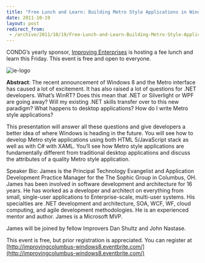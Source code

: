 ```yaml
---
title: "Free Lunch and Learn: Building Metro Style Applications in Windows 8 Friday October 21st"
date: 2011-10-19
layout: post
redirect_from:
 - /archive/2011/10/19/Free-Lunch-and-Learn-Building-Metro-Style-Applications-in-Windows.aspx
---
```



CONDG’s yearly sponsor, [Improving Enterprises](www.improvingEnterprises.com) is hosting a fee lunch and learn this Friday. This event is free and open to everyone.



![ie-logo](http://condg.org/images/condg_org/Windows-Live-Writer/February-Meeting-Announcement_BD2C/ie-logo_thumb.jpg "ie-logo")



**Abstract**: The recent announcement of Windows 8 and the Metro interface has caused a lot of excitement. It has also raised a lot of questions for .NET developers. What’s WinRT? Does this mean that .NET or Silverlight or WPF are going away? Will my existing .NET skills transfer over to this new paradigm? What happens to desktop applications? How do I write Metro style applications?



This presentation will answer all these questions and give developers a better idea of where Windows is heading in the future. You will see how to develop Metro style applications using both HTML 5/JavaScript stack as well as with C# with XAML. You’ll see how Metro style applications are fundamentally different from traditional desktop applications and discuss the attributes of a quality Metro style application.



Speaker Bio: James is the Principal Technology Evangelist and Application Development Practice Manager for the The Sophic Group in Columbus, OH. James has been involved in software development and architecture for 16 years. He has worked as a developer and architect on everything from small, single-user applications to Enterprise-scale, multi-user systems. His specialties are .NET development and architecture, SOA, WCF, WF, cloud computing, and agile development methodologies. He is an experienced mentor and author. James is a Microsoft MVP.



James will be joined by fellow Improvers Dan Shultz and John Nastase.



This event is free, but prior registration is appreciated. You can register at [http://improvingcolumbus-windows8.eventbrite.com/](http://improvingcolumbus-windows8.eventbrite.com/)

